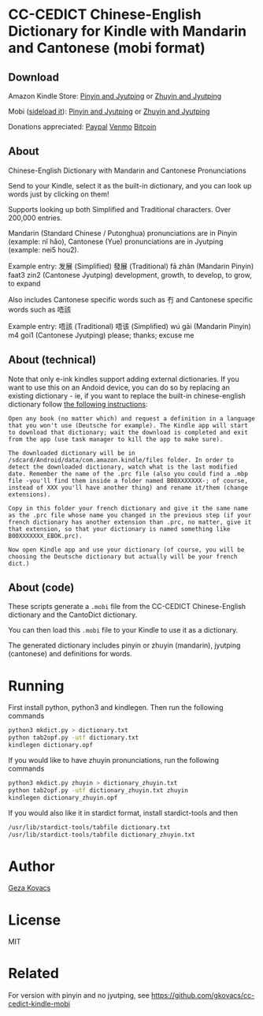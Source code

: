 # CC-CEDICT Chinese-English Dictionary for Kindle with Mandarin and Cantonese (mobi format)

## Download

Amazon Kindle Store: [Pinyin and Jyutping](https://www.amazon.com/Chinese-English-Dictionary-Mandarin-Cantonese-Pronunciations-ebook/dp/B07MV9TJQB/) or [Zhuyin and Jyutping](https://www.amazon.com/Chinese-English-Dictionary-Mandarin-Cantonese-Pronunciations-ebook/dp/B07MVF4NGF)

Mobi ([sideload it](https://www.lifewire.com/load-non-amazon-books-kindle-1616647)): [Pinyin and Jyutping](https://github.com/gkovacs/cantodict-kindle-mobi/blob/master/dictionary.mobi) or [Zhuyin and Jyutping](https://github.com/gkovacs/cantodict-kindle-mobi/blob/master/dictionary_zhuyin.mobi)

Donations appreciated: [Paypal](https://www.paypal.me/gezak/5) [Venmo](https://venmo.com/?txn=pay&recipients=gezak&amount=5.00&note=for%20Chinese-English%20Dictionary&audience=public) [Bitcoin](https://www.gkovacs.com/bitcoin.html)

## About

Chinese-English Dictionary with Mandarin and Cantonese Pronunciations

Send to your Kindle, select it as the built-in dictionary, and you can look up words just by clicking on them!

Supports looking up both Simplified and Traditional characters. Over 200,000 entries.

Mandarin (Standard Chinese / Putonghua) pronunciations are in Pinyin (example: nǐ hǎo), Cantonese (Yue) pronunciations are in Jyutping (example: nei5 hou2).

Example entry: 发展 (Simplified) 發展 (Traditional) fā zhǎn (Mandarin Pinyin) faat3 zin2 (Cantonese Jyutping) development, growth, to develop, to grow, to expand

Also includes Cantonese specific words such as 冇 and Cantonese specific words such as 唔該

Example entry: 唔該 (Traditional) 唔该 (Simplified) wú gāi (Mandarin Pinyin) m4 goi1 (Cantonese Jyutping) please; thanks; excuse me

## About (technical)

Note that only e-ink kindles support adding external dictionaries. If you want to use this on an Andoid device, you can do so by replacing an existing dictionary - ie, if you want to replace the built-in chinese-english dictionary follow [the following instructions](https://www.mobileread.com/forums/showthread.php?t=245121):

```
Open any book (no matter which) and request a definition in a language that you won't use (Deutsche for example). The Kindle app will start to download that dictionary; wait the download is completed and exit from the app (use task manager to kill the app to make sure).

The downloaded dictionary will be in /sdcard/Android/data/com.amazon.kindle/files folder. In order to detect the downloaded dictionary, watch what is the last modified date. Remember the name of the .prc file (also you could find a .mbp file -you'll find them inside a folder named B00XXXXXXX-; of course, instead of XXX you'll have another thing) and rename it/them (change extensions).

Copy in this folder your french dictionary and give it the same name as the .prc file whose name you changed in the previous step (if your french dictionary has another extension than .prc, no matter, give it that extension, so that your dictionary is named something like B00XXXXXXX_EBOK.prc).

Now open Kindle app and use your dictionary (of course, you will be choosing the Deutsche dictionary but actually will be your french dict.)
```

## About (code)

These scripts generate a `.mobi` file from the CC-CEDICT Chinese-English dictionary and the CantoDict dictionary.

You can then load this `.mobi` file to your Kindle to use it as a dictionary.

The generated dictionary includes pinyin or zhuyin (mandarin), jyutping (cantonese) and definitions for words.

# Running

First install python, python3 and kindlegen. Then run the following commands

```bash
python3 mkdict.py > dictionary.txt
python tab2opf.py -utf dictionary.txt
kindlegen dictionary.opf
```

If you would like to have zhuyin pronunciations, run the following commands

```bash
python3 mkdict.py zhuyin > dictionary_zhuyin.txt
python tab2opf.py -utf dictionary_zhuyin.txt zhuyin
kindlegen dictionary_zhuyin.opf
```

If you would also like it in stardict format, install stardict-tools and then 

```bash
/usr/lib/stardict-tools/tabfile dictionary.txt
/usr/lib/stardict-tools/tabfile dictionary_zhuyin.txt
```

# Author

[Geza Kovacs](https://github.com/gkovacs)

# License

MIT

# Related

For version with pinyin and no jyutping, see https://github.com/gkovacs/cc-cedict-kindle-mobi

